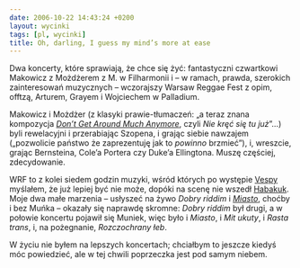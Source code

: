 ```yaml
---
date: 2006-10-22 14:43:24 +0200
layout: wycinki
tags: [pl, wycinki]
title: Oh, darling, I guess my mind’s more at ease
---
```


Dwa koncerty, które sprawiają, że chce się żyć: fantastyczni czwartkowi Makowicz z Możdżerem z M. w Filharmonii i – w ramach, prawda, szerokich zainteresowań muzycznych – wczorajszy Warsaw Reggae Fest z opim, offtzą, Arturem, Grayem i Wojciechem w Palladium.

Makowicz i Możdżer (z klasyki prawie-tłumaczeń: „a teraz znana kompozycja <cite>[Don’t Get Around Much Anymore](http://www.google.com/search?q=%22Don%E2%80%99t+Get+Around+Much+Anymore%22+lyrics 'ach ta Możdżerowa licentia poetica…')</cite>, czyli <cite>Nie kręć się tu już</cite>”…) byli rewelacyjni i przerabiając Szopena, i grając siebie nawzajem („pozwolicie państwo że zaprezentuję jak to _powinno_ brzmieć”), i, wreszcie, grając Bernsteina, Cole’a Portera czy Duke’a Ellingtona. Muszę częściej, zdecydowanie.

WRF to z kolei siedem godzin muzyki, wśród których po występie [Vespy](http://pl.wikipedia.org/wiki/Vespa_(grupa_muzyczna) 'chodźmy teraz tańczyć ska, aż po blady świt') myślałem, że już lepiej być nie może, dopóki na scenę nie wszedł [Habakuk](http://pl.wikipedia.org/wiki/Habakuk_(grupa_muzyczna) 'mamy reggae vibes i potężne basu brzmienie, tak'). Moje dwa małe marzenia – usłyszeć na żywo <cite>Dobry riddim</cite> i <cite>[Miasto](http://m.shot.pl/miasto.ogg 'miasta bandyckiej miłości, zdecydowanie')</cite>, choćby i bez Muńka – okazały się naprawdę skromne: <cite>Dobry riddim</cite> był drugi, a w połowie koncertu pojawił się Muniek, więc było i <cite>Miasto</cite>, i <cite>Mit ukuty</cite>, i <cite>Rasta trans</cite>, i, na pożegnanie, <cite>Rozczochrany łeb</cite>.

W życiu nie byłem na lepszych koncertach; chciałbym to jeszcze kiedyś móc powiedzieć, ale w tej chwili poprzeczka jest pod samym niebem.
